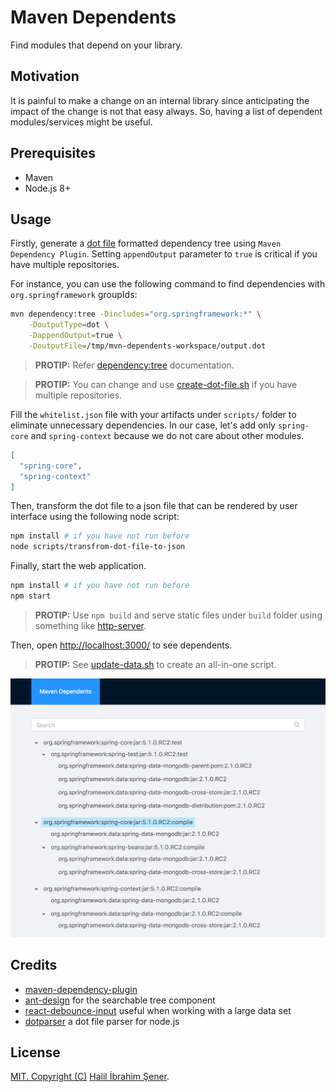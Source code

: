 # Maven Dependents

Find modules that depend on your library.

## Motivation

It is painful to make a change on an internal library since anticipating
the impact of the change is not that easy always. So, having a list of
dependent modules/services might be useful.

## Prerequisites

* Maven
* Node.js 8+

## Usage

Firstly, generate a [dot file][0] formatted dependency tree using
`Maven Dependency Plugin`. Setting `appendOutput` parameter to `true` is
critical if you have multiple repositories.

For instance, you can use the following command to find dependencies with
`org.springframework` groupIds:

```bash
mvn dependency:tree -Dincludes="org.springframework:*" \
    -DoutputType=dot \
    -DappendOutput=true \
    -DoutputFile=/tmp/mvn-dependents-workspace/output.dot
```
> __PROTIP:__ Refer [dependency:tree][1] documentation.

> __PROTIP:__ You can change and use [create-dot-file.sh][2] if you have
multiple repositories.

Fill the `whitelist.json` file with your artifacts under `scripts/` folder
to eliminate unnecessary dependencies. In our case, let's add only
`spring-core` and `spring-context` because we do not care about other modules.

```json
[
  "spring-core",
  "spring-context"
]
```

Then, transform the dot file to a json file that can be rendered by user
interface using the following node script:

```bash
npm install # if you have not run before
node scripts/transfrom-dot-file-to-json
```

Finally, start the web application.

```bash
npm install # if you have not run before
npm start
```

> __PROTIP:__ Use `npm build` and serve static files under `build` folder using
> something like [http-server][3].

Then, open [http://localhost:3000/](http://localhost:3000/) to see dependents.

> __PROTIP:__ See [update-data.sh][4] to create an all-in-one script.

![Screenshot](screenshot.png)

## Credits

* [maven-dependency-plugin](https://github.com/apache/maven-dependency-plugin)
* [ant-design](https://github.com/ant-design/ant-design/) for the searchable tree component
* [react-debounce-input](https://github.com/nkbt/react-debounce-input) useful when working with a large data set
* [dotparser](https://github.com/anvaka/dotparser) a dot file parser for node.js

## License

[MIT. Copyright (C)](LICENSE) [Halil İbrahim Şener](http://halilsener.com).

[0]: https://en.wikipedia.org/wiki/DOT_(graph_description_language)
[1]: https://maven.apache.org/plugins/maven-dependency-plugin/tree-mojo.html
[2]: scripts/create-dot-file.sh
[3]: https://www.npmjs.com/package/http-server
[4]: scripts/update-data.sh
